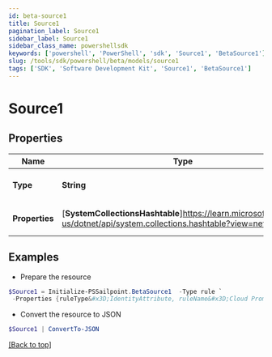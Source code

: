 ```yaml
---
id: beta-source1
title: Source1
pagination_label: Source1
sidebar_label: Source1
sidebar_class_name: powershellsdk
keywords: ['powershell', 'PowerShell', 'sdk', 'Source1', 'BetaSource1'] 
slug: /tools/sdk/powershell/beta/models/source1
tags: ['SDK', 'Software Development Kit', 'Source1', 'BetaSource1']
---
```



# Source1

## Properties

Name | Type | Description | Notes
------------ | ------------- | ------------- | -------------
**Type** | **String** | Attribute mapping type. | [optional] 
**Properties** | [**SystemCollectionsHashtable**]https://learn.microsoft.com/en-us/dotnet/api/system.collections.hashtable?view=net-9.0 | Attribute mapping properties. | [optional] 

## Examples

- Prepare the resource
```powershell
$Source1 = Initialize-PSSailpoint.BetaSource1  -Type rule `
 -Properties {ruleType&#x3D;IdentityAttribute, ruleName&#x3D;Cloud Promote Identity Attribute}
```

- Convert the resource to JSON
```powershell
$Source1 | ConvertTo-JSON
```


[[Back to top]](#) 

